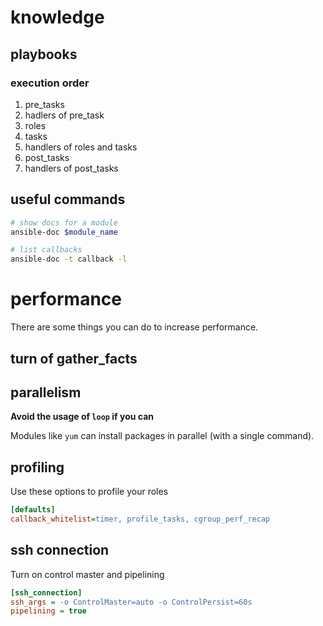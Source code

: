 # knowledge

## playbooks

### execution order

1. pre_tasks
2. hadlers of pre_task
3. roles
4. tasks
5. handlers of roles and tasks
6. post_tasks
7. handlers of post_tasks

## useful commands
```bash
# show docs for a module
ansible-doc $module_name

# list callbacks
ansible-doc -t callback -l
```

# performance

There are some things you can do to increase performance.

## turn of gather_facts

## parallelism

**Avoid the usage of `loop` if you can**

Modules like `yum` can install packages in parallel (with a single command).

## profiling

Use these options to profile your roles
```ini
[defaults]
callback_whitelist=timer, profile_tasks, cgroup_perf_recap
```

## ssh connection

Turn on control master and pipelining

```ini
[ssh_connection]
ssh_args = -o ControlMaster=auto -o ControlPersist=60s
pipelining = true
```
